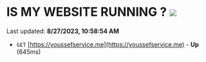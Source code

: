 # IS MY WEBSITE RUNNING ? [![](https://img.shields.io/static/v1?label=Sponsor&message=%E2%9D%A4&logo=GitHub&color=%23fe8e86)](https://github.com/sponsors/<username>)

Last updated: **8/27/2023, 10:58:54 AM**

- `GET` [https://youssefservice.me](https://youssefservice.me) - **Up** (645ms)

